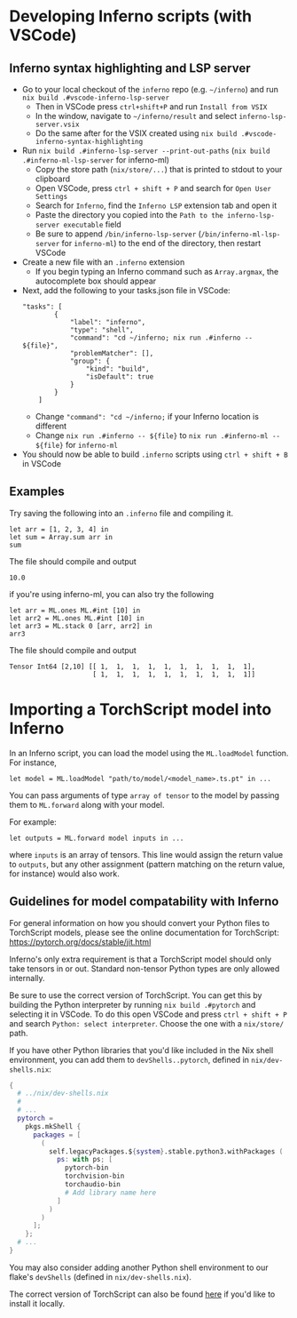 # Developing Inferno scripts (with VSCode)

## Inferno syntax highlighting and LSP server
- Go to your local checkout of the `inferno` repo (e.g. `~/inferno`) and run `nix build .#vscode-inferno-lsp-server` 
    - Then in VSCode press `ctrl+shift+P` and run `Install from VSIX`
    - In the window, navigate to `~/inferno/result` and select `inferno-lsp-server.vsix`
    - Do the same after for the VSIX created using `nix build .#vscode-inferno-syntax-highlighting`
- Run `nix build .#inferno-lsp-server --print-out-paths` (`nix build .#inferno-ml-lsp-server` for inferno-ml)
    - Copy the store path (`nix/store/...`) that is printed to stdout to your clipboard 
    - Open VSCode, press `ctrl + shift + P` and search for `Open User Settings`
    - Search for `Inferno`, find the `Inferno LSP` extension tab and open it
    - Paste the directory you copied into the `Path to the inferno-lsp-server executable` field
    - Be sure to append `/bin/inferno-lsp-server` (`/bin/inferno-ml-lsp-server` for `inferno-ml`) to the end of the directory, then restart VSCode
- Create a new file with an `.inferno` extension 
    - If you begin typing an Inferno command such as `Array.argmax`, the autocomplete box should appear
- Next, add the following to your tasks.json file in VSCode:
  ```
  "tasks": [
          {
              "label": "inferno",
              "type": "shell",
              "command": "cd ~/inferno; nix run .#inferno -- ${file}",
              "problemMatcher": [],
              "group": {
                  "kind": "build",
                  "isDefault": true
              }
          }
      ]
  ```
  - Change `"command": "cd ~/inferno;` if your Inferno location is different
  - Change `nix run .#inferno -- ${file}` to `nix run .#inferno-ml -- ${file}` for `inferno-ml`
- You should now be able to build `.inferno` scripts using `ctrl + shift + B` in VSCode

## Examples

Try saving the following into an `.inferno` file and compiling it.

```
let arr = [1, 2, 3, 4] in
let sum = Array.sum arr in
sum
```

The file should compile and output 

`10.0`

if you're using inferno-ml, you can also try the following

```
let arr = ML.ones ML.#int [10] in
let arr2 = ML.ones ML.#int [10] in
let arr3 = ML.stack 0 [arr, arr2] in
arr3
```

The file should compile and output 

```
Tensor Int64 [2,10] [[ 1,  1,  1,  1,  1,  1,  1,  1,  1,  1],
                     [ 1,  1,  1,  1,  1,  1,  1,  1,  1,  1]]
```

# Importing a TorchScript model into Inferno

In an Inferno script, you can load the model using the `ML.loadModel` function. For instance,

```
let model = ML.loadModel "path/to/model/<model_name>.ts.pt" in ...
```

You can pass arguments of type `array of tensor` to the model by passing them to `ML.forward` along with your model.

For example:

```
let outputs = ML.forward model inputs in ...
```

where `inputs` is an array of tensors. This line would assign the return value to `outputs`, but any other assignment (pattern matching on the return value, for instance) would also work.

## Guidelines for model compatability with Inferno
For general information on how you should convert your Python files to TorchScript models, please see the online documentation for TorchScript: https://pytorch.org/docs/stable/jit.html

Inferno's only extra requirement is that a TorchScript model should only take tensors in or out. Standard non-tensor Python types are only allowed internally.

Be sure to use the correct version of TorchScript. You can get this by building the Python interpreter by running `nix build .#pytorch` and selecting it in VSCode. To do this open VSCode and press `ctrl + shift + P` and search `Python: select interpreter`. Choose the one with a `nix/store/` path.

If you have other Python libraries that you'd like included in the Nix shell environment, you can add them to `devShells..pytorch`, defined in `nix/dev-shells.nix`:

```nix
{ 
  # ../nix/dev-shells.nix
  #
  # ...
  pytorch =
    pkgs.mkShell {
      packages = [
        (
          self.legacyPackages.${system}.stable.python3.withPackages (
            ps: with ps; [
              pytorch-bin
              torchvision-bin
              torchaudio-bin
              # Add library name here
            ]
          )
        )
      ];
    };
  # ...
}
```

You may also consider adding another Python shell environment to our flake's `devShells` (defined in `nix/dev-shells.nix`).

The correct version of TorchScript can also be found [here](https://github.com/plow-technologies/inferno/blob/main/.github/workflows/build.yml) if you'd like to install it locally.
